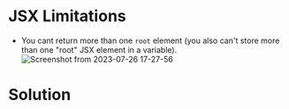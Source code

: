 # JSX Limitations

- You cant return more than one `root` element (you also can't store more than one "root" JSX element in a variable).
![Screenshot from 2023-07-26 17-27-56](https://github.com/makaubenson/Fragments-portals-refs/assets/59168713/f0ee3a72-d4f4-42d9-b685-89c77454d2fa)

# Solution


